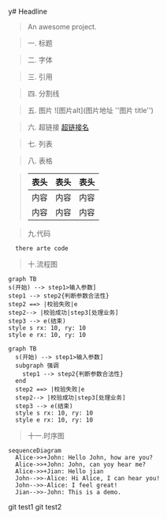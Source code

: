y# Headline

> An awesome project.

> 一. 标题

> 二. 字体

> 三. 引用

> 四. 分割线

> 五. 图片 ![图片alt](图片地址 ''图片 title'')

> 六. 超链接 [超链接名](超链接地址 '超链接title')

> 七. 列表

> 八. 表格

> | 表头 | 表头 | 表头 |
> | ---- | :--: | ---: |
> | 内容 | 内容 | 内容 |
> | 内容 | 内容 | 内容 |

> 九.代码

```
  there arte code
```

> 十.流程图

```
graph TB
s(开始) --> step1>输入参数]
step1 --> step2{判断参数合法性}
step2 ==> |校验失败|e
step2--> |校验成功|step3[处理业务]
step3 --> e(结束)
style s rx: 10, ry: 10
style e rx: 10, ry: 10
```

```
graph TB
  s(开始) --> step1>输入参数]
  subgraph 强调
    step1 --> step2{判断参数合法性}
  end
  step2 ==> |校验失败|e
  step2--> |校验成功|step3[处理业务]
  step3 --> e(结束)
  style s rx: 10, ry: 10
  style e rx: 10, ry: 10
```

> 十一.时序图

```
sequenceDiagram
  Alice->>+John: Hello John, how are you?
  Alice->>+John: John, can yoy hear me?
  Alice->>+Jian: Hello jian
  John-->>-Alice: Hi Alice, I can hear you!
  John-->>-Alice: I feel great!
  Jian-->>-John: This is a demo.
```

git test1
git test2
